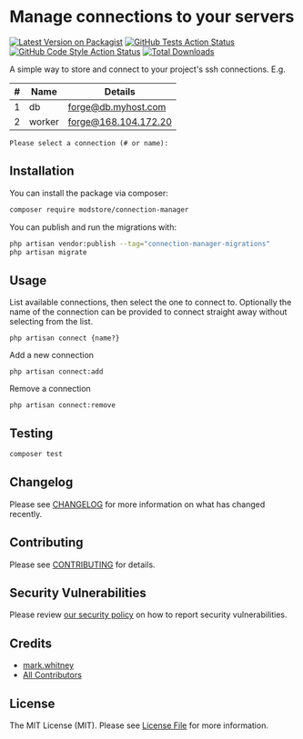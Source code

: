 # Manage connections to your servers

[![Latest Version on Packagist](https://img.shields.io/packagist/v/modstore/connection-manager.svg?style=flat-square)](https://packagist.org/packages/modstore/connection-manager)
[![GitHub Tests Action Status](https://img.shields.io/github/workflow/status/modstore/connection-manager/run-tests?label=tests)](https://github.com/modstore/connection-manager/actions?query=workflow%3Arun-tests+branch%3Amain)
[![GitHub Code Style Action Status](https://img.shields.io/github/workflow/status/modstore/connection-manager/Fix%20PHP%20code%20style%20issues?label=code%20style)](https://github.com/modstore/connection-manager/actions?query=workflow%3A"Fix+PHP+code+style+issues"+branch%3Amain)
[![Total Downloads](https://img.shields.io/packagist/dt/modstore/connection-manager.svg?style=flat-square)](https://packagist.org/packages/modstore/connection-manager)

A simple way to store and connect to your project's ssh connections. E.g.

| # | Name   | Details              |
|---|--------|----------------------|
| 1 | db     | forge@db.myhost.com  |
| 2 | worker | forge@168.104.172.20 |
```Please select a connection (# or name):```

## Installation

You can install the package via composer:

```bash
composer require modstore/connection-manager
```

You can publish and run the migrations with:

```bash
php artisan vendor:publish --tag="connection-manager-migrations"
php artisan migrate
```

## Usage

List available connections, then select the one to connect to. Optionally the name of the connection can 
be provided to connect straight away without selecting from the list.
```
php artisan connect {name?}
```

Add a new connection
```
php artisan connect:add
```

Remove a connection
```
php artisan connect:remove
```

## Testing

```bash
composer test
```

## Changelog

Please see [CHANGELOG](CHANGELOG.md) for more information on what has changed recently.

## Contributing

Please see [CONTRIBUTING](CONTRIBUTING.md) for details.

## Security Vulnerabilities

Please review [our security policy](../../security/policy) on how to report security vulnerabilities.

## Credits

- [mark.whitney](https://github.com/modstore)
- [All Contributors](../../contributors)

## License

The MIT License (MIT). Please see [License File](LICENSE.md) for more information.
